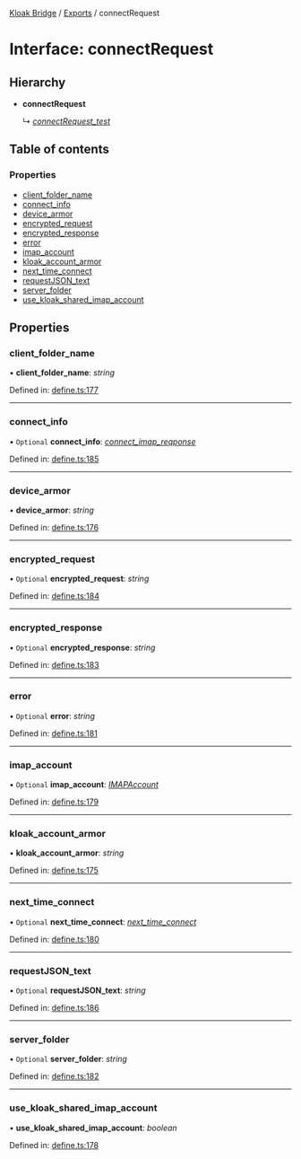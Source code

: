 [Kloak Bridge](../README.md) / [Exports](../modules.md) / connectRequest

# Interface: connectRequest

## Hierarchy

* **connectRequest**

  ↳ [*connectRequest\_test*](connectrequest_test.md)

## Table of contents

### Properties

- [client\_folder\_name](connectrequest.md#client_folder_name)
- [connect\_info](connectrequest.md#connect_info)
- [device\_armor](connectrequest.md#device_armor)
- [encrypted\_request](connectrequest.md#encrypted_request)
- [encrypted\_response](connectrequest.md#encrypted_response)
- [error](connectrequest.md#error)
- [imap\_account](connectrequest.md#imap_account)
- [kloak\_account\_armor](connectrequest.md#kloak_account_armor)
- [next\_time\_connect](connectrequest.md#next_time_connect)
- [requestJSON\_text](connectrequest.md#requestjson_text)
- [server\_folder](connectrequest.md#server_folder)
- [use\_kloak\_shared\_imap\_account](connectrequest.md#use_kloak_shared_imap_account)

## Properties

### client\_folder\_name

• **client\_folder\_name**: *string*

Defined in: [define.ts:177](https://github.com/CoNET-project/kloak-bridge/blob/dd2c22c/src/define.ts#L177)

___

### connect\_info

• `Optional` **connect\_info**: [*connect\_imap\_reqponse*](connect_imap_reqponse.md)

Defined in: [define.ts:185](https://github.com/CoNET-project/kloak-bridge/blob/dd2c22c/src/define.ts#L185)

___

### device\_armor

• **device\_armor**: *string*

Defined in: [define.ts:176](https://github.com/CoNET-project/kloak-bridge/blob/dd2c22c/src/define.ts#L176)

___

### encrypted\_request

• `Optional` **encrypted\_request**: *string*

Defined in: [define.ts:184](https://github.com/CoNET-project/kloak-bridge/blob/dd2c22c/src/define.ts#L184)

___

### encrypted\_response

• `Optional` **encrypted\_response**: *string*

Defined in: [define.ts:183](https://github.com/CoNET-project/kloak-bridge/blob/dd2c22c/src/define.ts#L183)

___

### error

• `Optional` **error**: *string*

Defined in: [define.ts:181](https://github.com/CoNET-project/kloak-bridge/blob/dd2c22c/src/define.ts#L181)

___

### imap\_account

• `Optional` **imap\_account**: [*IMAPAccount*](imapaccount.md)

Defined in: [define.ts:179](https://github.com/CoNET-project/kloak-bridge/blob/dd2c22c/src/define.ts#L179)

___

### kloak\_account\_armor

• **kloak\_account\_armor**: *string*

Defined in: [define.ts:175](https://github.com/CoNET-project/kloak-bridge/blob/dd2c22c/src/define.ts#L175)

___

### next\_time\_connect

• `Optional` **next\_time\_connect**: [*next\_time\_connect*](next_time_connect.md)

Defined in: [define.ts:180](https://github.com/CoNET-project/kloak-bridge/blob/dd2c22c/src/define.ts#L180)

___

### requestJSON\_text

• `Optional` **requestJSON\_text**: *string*

Defined in: [define.ts:186](https://github.com/CoNET-project/kloak-bridge/blob/dd2c22c/src/define.ts#L186)

___

### server\_folder

• `Optional` **server\_folder**: *string*

Defined in: [define.ts:182](https://github.com/CoNET-project/kloak-bridge/blob/dd2c22c/src/define.ts#L182)

___

### use\_kloak\_shared\_imap\_account

• **use\_kloak\_shared\_imap\_account**: *boolean*

Defined in: [define.ts:178](https://github.com/CoNET-project/kloak-bridge/blob/dd2c22c/src/define.ts#L178)
